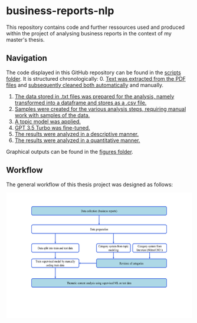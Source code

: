 # business-reports-nlp
This repository contains code and further ressources used and produced within the project of analysing business reports in the context of my master's thesis.

## Navigation
The code displayed in this GitHub repository can be found in the [scripts folder](https://github.com/simonweigold/business-reports-nlp/tree/main/scripts). It is structured chronologically:
0. [Text was extracted from the PDF files](https://github.com/simonweigold/business-reports-nlp/blob/main/scripts/00.1_text_extraction.py) and [subsequently cleaned both automatically](https://github.com/simonweigold/business-reports-nlp/blob/main/scripts/00.2_text_cleaning.py) and manually.
1. [The data stored in .txt files was prepared for the analysis, namely transformed into a dataframe and stores as a .csv file.](https://github.com/simonweigold/business-reports-nlp/blob/main/scripts/01_data_preparation.ipynb)
2. [Samples were created for the various analysis steps, requiring manual work with samples of the data.](https://github.com/simonweigold/business-reports-nlp/blob/main/scripts/02_sampling.ipynb)
3. [A topic model was applied.](https://github.com/simonweigold/business-reports-nlp/blob/main/scripts/03_bertopic_llama2.ipynb)
4. [GPT 3.5 Turbo was fine-tuned.](https://github.com/simonweigold/business-reports-nlp/blob/main/scripts/04_fine_tuning.ipynb)
5. [The results were analyzed in a descriptive manner.](https://github.com/simonweigold/business-reports-nlp/blob/main/scripts/05_descriptive_analysis.ipynb)
6. [The results were analyzed in a quantitative manner.](https://github.com/simonweigold/business-reports-nlp/blob/main/scripts/06_quantitative%20analysis.ipynb)

Graphical outputs can be found in the [figures folder](https://github.com/simonweigold/business-reports-nlp/tree/main/figs).


## Workflow
The general workflow of this thesis project was designed as follows:
<!--
![Methodology Flow Chart](https://github.com/simonweigold/business-reports-nlp/blob/main/figs/Methodology%20Flow%20Chart.png)
-->
<p align="center">
  <img src="https://github.com/simonweigold/business-reports-nlp/blob/main/figs/Methodology%20Flow%20Chart.png" alt="Methodology Flow Chart" width="604.8" height="340.2"/>
</p>
